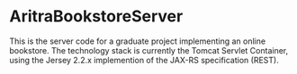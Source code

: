 # AritraBookstoreServer
 
This is the server code for a graduate project implementing an online bookstore.
The technology stack is currently the Tomcat Servlet Container, using the Jersey 2.2.x implemention of the JAX-RS specification (REST).
